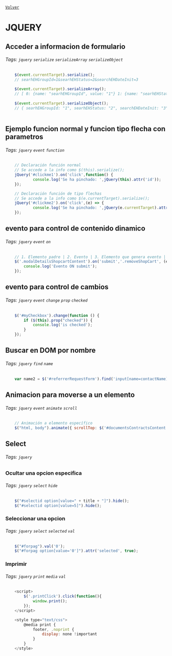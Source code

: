 ﻿[`Volver`](../index.html)

# JQUERY

## Acceder a informacion de formulario
###### Tags: `jquery` `serialize` `serializeArray` `serializeObject`

```js	
    $(event.currentTarget).serialize();
    // searhEHGroupId=1&searhEHStatus=2&searchEHDateInit=3
	
    $(event.currentTarget).serializeArray();
    // [ 0: {name: "searhEHGroupId", value: "1"} 1: {name: "searhEHStatus", value: "2"} 2: {name: "searchEHDateInit", value: "3"} ]
	
    $(event.currentTarget).serializeObject();
    // { searhEHGroupId: "1", searhEHStatus: "2", searchEHDateInit: "3"}
	
```


## Ejemplo funcion normal y funcion tipo flecha con parametros
###### Tags: `jquery` `event` `function`

```js	
    // Declaración función normal
    // Se accede a la info como $(this).serialize();
    jQuery('#clickme1').on('click',function() {
            console.log('Se ha pinchado: ',jQuery(this).attr('id'));
    });

    // Declaración función de tipo flechas
    // Se accede a la info como $(e.currentTarget).serialize();
    jQuery('#clickme2').on('click',(e) => {
            console.log('Se ha pinchado: ',jQuery(e.currentTarget).attr('id'));
    });
```


## evento para control de contenido dinamico 
###### Tags: `jquery` `event` `on`

```js	
    // 1. Elemento padre | 2. Evento | 3. Elemento que genera evento | 4. Función
    $('.modalDetailsShopcartContent').on('submit','.removeShopCart', (e) => {
        console.log('Evento ON submit');
    });
```


## evento para control de cambios
###### Tags: `jquery` `event` `change` `prop` `checked`

```js	
    $('#myCheckbox').change(function () {
        if ($(this).prop("checked")) {
            console.log('is checked');
        }
    });
```

## Buscar en DOM por nombre
###### Tags: `jquery` `find` `name`

```js	
    var name2 = $('#referrerRequestForm').find('input[name=contactName]').val();
```


## Animacion para moverse a un elemento
###### Tags: `jquery` `event` `animate` `scroll`

```js	
    // Animación a elemento específico
    $("html, body").animate({ scrollTop: $('#documentsContractsContent').offset().top - 50 }, 1000);
```


## Select
###### Tags: `jquery`

### Ocultar una opcion especifica
###### Tags: `jquery` `select` `hide`

```js	
    $("#selectid option[value=" + title + "]").hide();
    $("#selectid option[value=5]").hide();
```

### Seleccionar una opcion
###### Tags: `jquery` `select` `selected` `val`

```js	
    $("#forpag").val('0');
    $("#forpag option[value='0']").attr('selected', true);
```


### Imprimir 
###### Tags: `jquery` `print` `media` `val`

```js	
    <script>
        $('.printClick').click(function(){
            window.print();
        });
	</script>

	<style type="text/css">
		@media print {
			footer, .noprint {  
				display: none !important
			}
		}
	</style>
```